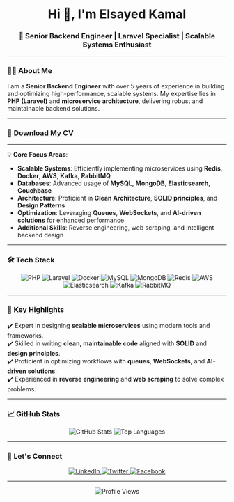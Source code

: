 <h1 align="center">Hi 👋, I'm Elsayed Kamal</h1>
<h3 align="center">🚀 Senior Backend Engineer | Laravel Specialist | Scalable Systems Enthusiast</h3>

---

### 👨‍💻 About Me  
I am a **Senior Backend Engineer** with over 5 years of experience in building and optimizing high-performance, scalable systems. My expertise lies in **PHP (Laravel)** and **microservice architecture**, delivering robust and maintainable backend solutions.

---

### 📄 [Download My CV](https://github.com/elsayed85/elsayed85/blob/master/Elsayed-Kamal-CV.pdf)

---

💡 **Core Focus Areas**:  
- **Scalable Systems**: Efficiently implementing microservices using **Redis**, **Docker**, **AWS**, **Kafka**, **RabbitMQ**  
- **Databases**: Advanced usage of **MySQL**, **MongoDB**, **Elasticsearch**, **Couchbase**  
- **Architecture**: Proficient in **Clean Architecture**, **SOLID principles**, and **Design Patterns**  
- **Optimization**: Leveraging **Queues**, **WebSockets**, and **AI-driven solutions** for enhanced performance  
- **Additional Skills**: Reverse engineering, web scraping, and intelligent backend design  

---

### 🛠️ Tech Stack  
<p align="center">
  <img src="https://img.shields.io/badge/PHP-%23777BB4.svg?style=for-the-badge&logo=php&logoColor=white" alt="PHP" />
  <img src="https://img.shields.io/badge/Laravel-%23FF2D20.svg?style=for-the-badge&logo=laravel&logoColor=white" alt="Laravel" />
  <img src="https://img.shields.io/badge/Docker-%232496ED.svg?style=for-the-badge&logo=docker&logoColor=white" alt="Docker" />
  <img src="https://img.shields.io/badge/MySQL-%234479A1.svg?style=for-the-badge&logo=mysql&logoColor=white" alt="MySQL" />
  <img src="https://img.shields.io/badge/MongoDB-%2347A248.svg?style=for-the-badge&logo=mongodb&logoColor=white" alt="MongoDB" />
  <img src="https://img.shields.io/badge/Redis-%23DC382D.svg?style=for-the-badge&logo=redis&logoColor=white" alt="Redis" />
  <img src="https://img.shields.io/badge/AWS-%23232F3E.svg?style=for-the-badge&logo=amazon-aws&logoColor=white" alt="AWS" />
  <img src="https://img.shields.io/badge/Elasticsearch-%23005571.svg?style=for-the-badge&logo=elasticsearch&logoColor=white" alt="Elasticsearch" />
  <img src="https://img.shields.io/badge/Kafka-%23023131.svg?style=for-the-badge&logo=apache-kafka&logoColor=white" alt="Kafka" />
  <img src="https://img.shields.io/badge/RabbitMQ-%23FF6600.svg?style=for-the-badge&logo=rabbitmq&logoColor=white" alt="RabbitMQ" />
</p>

---

### 🌟 Key Highlights  
✔️ Expert in designing **scalable microservices** using modern tools and frameworks.  
✔️ Skilled in writing **clean, maintainable code** aligned with **SOLID** and **design principles**.  
✔️ Proficient in optimizing workflows with **queues**, **WebSockets**, and **AI-driven solutions**.  
✔️ Experienced in **reverse engineering** and **web scraping** to solve complex problems.  

---

### 📈 GitHub Stats  
<p align="center">
  <img src="https://github-readme-stats.vercel.app/api?username=elsayed85&show_icons=true&theme=tokyonight&hide_title=true" alt="GitHub Stats" />
  <img src="https://github-readme-stats.vercel.app/api/top-langs/?username=elsayed85&layout=compact&theme=tokyonight" alt="Top Languages" />
</p>

---

### 🤝 Let's Connect  
<p align="center">
  <a href="https://linkedin.com/in/elsayed85" target="_blank">
    <img src="https://img.shields.io/badge/LinkedIn-%230077B5.svg?style=for-the-badge&logo=linkedin&logoColor=white" alt="LinkedIn" />
  </a>
  <a href="https://twitter.com/el_sayed85" target="_blank">
    <img src="https://img.shields.io/badge/Twitter-%231DA1F2.svg?style=for-the-badge&logo=twitter&logoColor=white" alt="Twitter" />
  </a>
  <a href="https://fb.com/elsayed.k.mohamed" target="_blank">
    <img src="https://img.shields.io/badge/Facebook-%231877F2.svg?style=for-the-badge&logo=facebook&logoColor=white" alt="Facebook" />
  </a>
</p>

---

<p align="center">
  <img src="https://komarev.com/ghpvc/?username=elsayed85&label=Profile%20views&color=0e75b6&style=flat" alt="Profile Views" />
</p>
